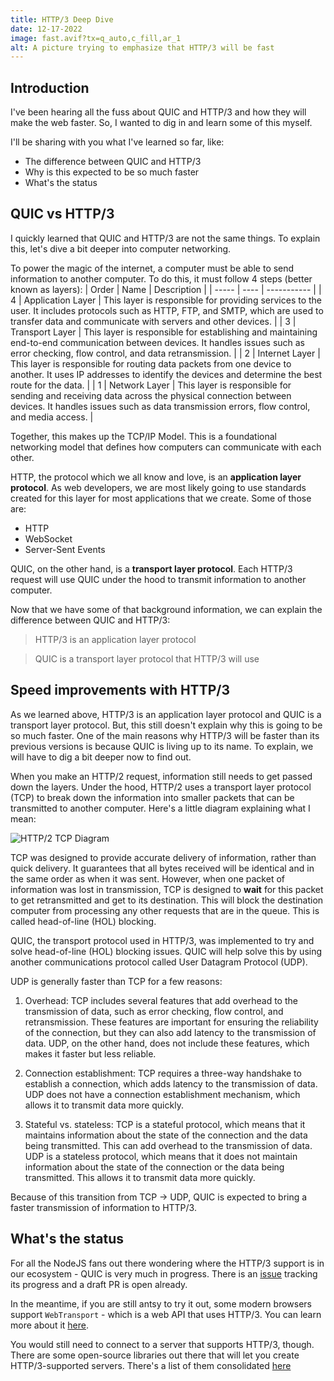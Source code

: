 ```yaml
---
title: HTTP/3 Deep Dive
date: 12-17-2022
image: fast.avif?tx=q_auto,c_fill,ar_1
alt: A picture trying to emphasize that HTTP/3 will be fast
---
```


## Introduction

I've been hearing all the fuss about QUIC and HTTP/3 and how they will make the web faster. So, I wanted to dig in and learn some of this myself.

I'll be sharing with you what I've learned so far, like:

- The difference between QUIC and HTTP/3
- Why is this expected to be so much faster
- What's the status

## QUIC vs HTTP/3

I quickly learned that QUIC and HTTP/3 are not the same things. To explain this, let's dive a bit deeper into computer networking.

To power the magic of the internet, a computer must be able to send information to another computer. To do this, it must follow 4 steps (better known as layers):
| Order | Name | Description |
| ----- | ---- | ----------- |
| 4 | Application Layer | This layer is responsible for providing services to the user. It includes protocols such as HTTP, FTP, and SMTP, which are used to transfer data and communicate with servers and other devices. |
| 3 | Transport Layer | This layer is responsible for establishing and maintaining end-to-end communication between devices. It handles issues such as error checking, flow control, and data retransmission. |
| 2 | Internet Layer | This layer is responsible for routing data packets from one device to another. It uses IP addresses to identify the devices and determine the best route for the data. |
| 1 | Network Layer | This layer is responsible for sending and receiving data across the physical connection between devices. It handles issues such as data transmission errors, flow control, and media access. |

Together, this makes up the TCP/IP Model. This is a foundational networking model that defines how computers can communicate with each other.

HTTP, the protocol which we all know and love, is an **application layer protocol**. As web developers, we are most likely going to use standards created for this layer for most applications that we create. Some of those are:

- HTTP
- WebSocket
- Server-Sent Events

QUIC, on the other hand, is a **transport layer protocol**. Each HTTP/3 request will use QUIC under the hood to transmit information to another computer.

Now that we have some of that background information, we can explain the difference between QUIC and HTTP/3:

> HTTP/3 is an application layer protocol

> QUIC is a transport layer protocol that HTTP/3 will use

## Speed improvements with HTTP/3

As we learned above, HTTP/3 is an application layer protocol and QUIC is a transport layer protocol. But, this still doesn't explain why this is going to be so much faster. One of the main reasons why HTTP/3 will be faster than its previous versions is because QUIC is living up to its name. To explain, we will have to dig a bit deeper now to find out.

When you make an HTTP/2 request, information still needs to get passed down the layers. Under the hood, HTTP/2 uses a transport layer protocol (TCP) to break down the information into smaller packets that can be transmitted to another computer. Here's a little diagram explaining what I mean:

![HTTP/2 TCP Diagram](https://cedomir.mo.cloudinary.net/assets/http3-deep-dive/http2-tcp-diagram.png?tx=q_auto,f_auto)

TCP was designed to provide accurate delivery of information, rather than quick delivery. It guarantees that all bytes received will be identical and in the same order as when it was sent. However, when one packet of information was lost in transmission, TCP is designed to **wait** for this packet to get retransmitted and get to its destination. This will block the destination computer from processing any other requests that are in the queue. This is called head-of-line (HOL) blocking.

QUIC, the transport protocol used in HTTP/3, was implemented to try and solve head-of-line (HOL) blocking issues. QUIC will help solve this by using another communications protocol called User Datagram Protocol (UDP).

UDP is generally faster than TCP for a few reasons:

1. Overhead: TCP includes several features that add overhead to the transmission of data, such as error checking, flow control, and retransmission. These features are important for ensuring the reliability of the connection, but they can also add latency to the transmission of data. UDP, on the other hand, does not include these features, which makes it faster but less reliable.

2. Connection establishment: TCP requires a three-way handshake to establish a connection, which adds latency to the transmission of data. UDP does not have a connection establishment mechanism, which allows it to transmit data more quickly.

3. Stateful vs. stateless: TCP is a stateful protocol, which means that it maintains information about the state of the connection and the data being transmitted. This can add overhead to the transmission of data. UDP is a stateless protocol, which means that it does not maintain information about the state of the connection or the data being transmitted. This allows it to transmit data more quickly.

Because of this transition from TCP -> UDP, QUIC is expected to bring a faster transmission of information to HTTP/3.

## What's the status

For all the NodeJS fans out there wondering where the HTTP/3 support is in our ecosystem - QUIC is very much in progress. There is an [issue](https://github.com/nodejs/node/issues/38478) tracking its progress and a draft PR is open already.

In the meantime, if you are still antsy to try it out, some modern browsers support `WebTransport` - which is a web API that uses HTTP/3. You can learn more about it [here](https://web.dev/webtransport/).

You would still need to connect to a server that supports HTTP/3, though. There are some open-source libraries out there that will let you create HTTP/3-supported servers. There's a list of them consolidated [here](https://en.wikipedia.org/wiki/HTTP/3#Libraries)
